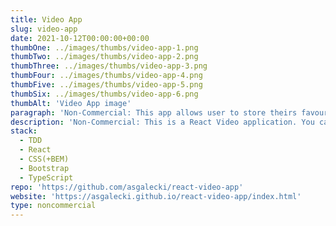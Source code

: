 ```yaml
---
title: Video App
slug: video-app
date: 2021-10-12T00:00:00+00:00
thumbOne: ../images/thumbs/video-app-1.png
thumbTwo: ../images/thumbs/video-app-2.png
thumbThree: ../images/thumbs/video-app-3.png
thumbFour: ../images/thumbs/video-app-4.png
thumbFive: ../images/thumbs/video-app-5.png
thumbSix: ../images/thumbs/video-app-6.png
thumbAlt: 'Video App image'
paragraph: 'Non-Commercial: This app allows user to store theirs favourite videos from YouTube and Vimeo. It uses React Context API.'
description: 'Non-Commercial: This is a React Video application. You can add videos from youtube and vimeo by giving url or video id only. You can store your favourite videos (and also mark them as favourites), sort them and watch via this app. Saved videos can be displayed in list or grid mode. If you decide there is some video that you do not want to keep in this app - just delete it.'
stack:
  - TDD
  - React
  - CSS(+BEM)
  - Bootstrap
  - TypeScript
repo: 'https://github.com/asgalecki/react-video-app'
website: 'https://asgalecki.github.io/react-video-app/index.html'
type: noncommercial
---
```


